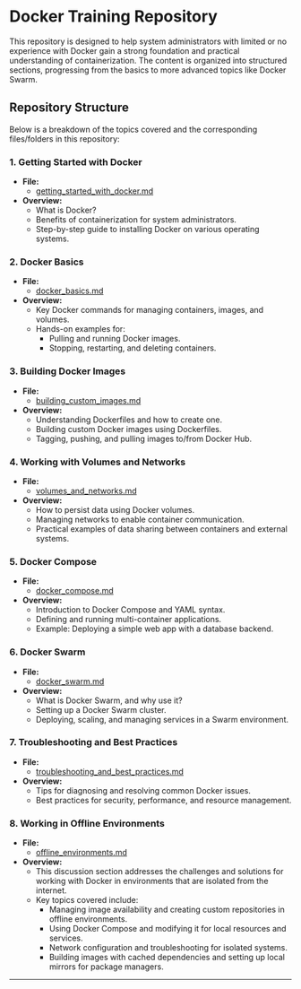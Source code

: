 # Docker Training Repository

This repository is designed to help system administrators with limited or no experience with Docker gain a strong foundation and practical understanding of containerization. The content is organized into structured sections, progressing from the basics to more advanced topics like Docker Swarm.

## Repository Structure
Below is a breakdown of the topics covered and the corresponding files/folders in this repository:

### 1. **Getting Started with Docker**
   - **File:**
     - [getting_started_with_docker.md](getting_started_with_docker.md)
   - **Overview:**
     - What is Docker?
     - Benefits of containerization for system administrators.
     - Step-by-step guide to installing Docker on various operating systems.

### 2. **Docker Basics**
   - **File:**
     - [docker_basics.md](docker_basics.md)
   - **Overview:**
     - Key Docker commands for managing containers, images, and volumes.
     - Hands-on examples for:
       - Pulling and running Docker images.
       - Stopping, restarting, and deleting containers.

### 3. **Building Docker Images**
   - **File:**
     - [building_custom_images.md](building_custom_images.md)
   - **Overview:**
     - Understanding Dockerfiles and how to create one.
     - Building custom Docker images using Dockerfiles.
     - Tagging, pushing, and pulling images to/from Docker Hub.

### 4. **Working with Volumes and Networks**
   - **File:**
     - [volumes_and_networks.md](volumes_and_networks.md)
   - **Overview:**
     - How to persist data using Docker volumes.
     - Managing networks to enable container communication.
     - Practical examples of data sharing between containers and external systems.

### 5. **Docker Compose**
   - **File:**
     - [docker_compose.md](docker_compose.md)
   - **Overview:**
     - Introduction to Docker Compose and YAML syntax.
     - Defining and running multi-container applications.
     - Example: Deploying a simple web app with a database backend.

### 6. **Docker Swarm**
   - **File:**
     - [docker_swarm.md](docker_swarm.md)
   - **Overview:**
     - What is Docker Swarm, and why use it?
     - Setting up a Docker Swarm cluster.
     - Deploying, scaling, and managing services in a Swarm environment.

### 7. **Troubleshooting and Best Practices**
   - **File:**
     - [troubleshooting_and_best_practices.md](troubleshooting_and_best_practices.md)
   - **Overview:**
     - Tips for diagnosing and resolving common Docker issues.
     - Best practices for security, performance, and resource management.

### 8. **Working in Offline Environments**
   - **File:**
     - [offline_environments.md](offline-environments.md)
   - **Overview:**
     - This discussion section addresses the challenges and solutions for working with Docker in environments that are isolated from the internet. 
     - Key topics covered include:
       - Managing image availability and creating custom repositories in offline environments.
       - Using Docker Compose and modifying it for local resources and services.
       - Network configuration and troubleshooting for isolated systems.
       - Building images with cached dependencies and setting up local mirrors for package managers.

---

